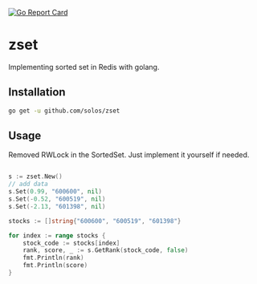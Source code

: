[![Go Report Card](https://goreportcard.com/badge/github.com/solos/zset)](https://goreportcard.com/report/github.com/solos/zset)
# zset
Implementing sorted set in Redis with golang.

## Installation
```bash
go get -u github.com/solos/zset
```

## Usage
Removed RWLock in the SortedSet. 
Just implement it yourself if needed.
```go

s := zset.New()
// add data
s.Set(0.99, "600600", nil)
s.Set(-0.52, "600519", nil)
s.Set(-2.13, "601398", nil)

stocks := []string{"600600", "600519", "601398"}

for index := range stocks {
    stock_code := stocks[index]
    rank, score, _ := s.GetRank(stock_code, false)
    fmt.Println(rank)
    fmt.Println(score)
}


```
